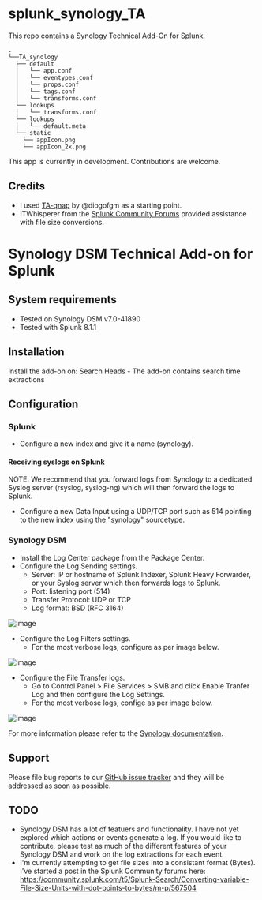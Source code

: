 # splunk_synology_TA
This repo contains a Synology Technical Add-On for Splunk.

```
.
└──TA_synology
  ├── default
  │   └── app.conf
  │   └── eventypes.conf
  │   └── props.conf
  │   └── tags.conf
  │   └── transforms.conf
  └── lookups
  │   └── transforms.conf
  └── lookups
  │   └── default.meta
  └── static
    └── appIcon.png
    └── appIcon_2x.png
```

This app is currently in development. Contributions are welcome.

## Credits
- I used [TA-qnap](https://github.com/diogofgm/TA-qnap) by @diogofgm as a starting point.
- ITWhisperer from the [Splunk Community Forums](https://community.splunk.com/) provided assistance with file size conversions.

# Synology DSM Technical Add-on for Splunk

## System requirements
- Tested on Synology DSM v7.0-41890
- Tested with Splunk 8.1.1

## Installation
Install the add-on on: 
Search Heads - The add-on contains search time extractions 

## Configuration
### Splunk
- Configure a new index and give it a name (synology).

#### Receiving syslogs on Splunk
NOTE: We recommend that you forward logs from Synology to a dedicated Syslog server (rsyslog, syslog-ng) which will then forward the logs to Splunk.
- Configure a new Data Input using a UDP/TCP port such as 514 pointing to the new index using the "synology" sourcetype.

### Synology DSM
- Install the Log Center package from the Package Center.
- Configure the Log Sending settings.
  - Server: IP or hostname of Splunk Indexer, Splunk Heavy Forwarder, or your Syslog server which then forwards logs to Splunk.
  - Port: listening port (514)
  - Transfer Protocol: UDP or TCP
  - Log format: BSD (RFC 3164)

![image](https://user-images.githubusercontent.com/22540060/133915040-7bb8b20f-cea8-4096-8784-b12ed310aaa1.png)

- Configure the Log Filters settings.
  - For the most verbose logs, configure as per image below.
  
![image](https://user-images.githubusercontent.com/22540060/133915532-cb0c0240-b993-4cfa-bcb8-906917e1a669.png)

- Configure the File Transfer logs.
  - Go to Control Panel > File Services > SMB and click Enable Tranfer Log and then configure the Log Settings.
  - For the most verbose logs, confige as per image below.

![image](https://user-images.githubusercontent.com/22540060/133915733-e38f3427-d9ba-4fd3-9149-46de92e36e94.png)

For more information please refer to the [Synology documentation](https://kb.synology.com/en-global/DSM/help/LogCenter/logcenter_client?version=7).

## Support
Please file bug reports to our [GitHub issue tracker](https://github.com/satiex/splunk_synology_TA/issues) and they will be addressed as soon as possible.

## TODO
- Synology DSM has a lot of featuers and functionality. I have not yet explored which actions or events generate a log. If you would like to contribute, please test as much of the different features of your Synology DSM and work on the log extractions for each event.
- I'm currently attempting to get file sizes into a consistant format (Bytes). I've started a post in the Splunk Community forums here: https://community.splunk.com/t5/Splunk-Search/Converting-variable-File-Size-Units-with-dot-points-to-bytes/m-p/567504
